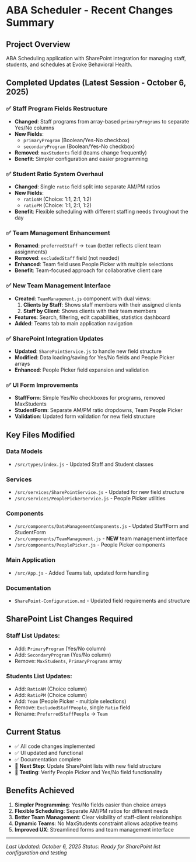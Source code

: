 # ABA Scheduler - Recent Changes Summary

## Project Overview
ABA Scheduling application with SharePoint integration for managing staff, students, and schedules at Evoke Behavioral Health.

## Completed Updates (Latest Session - October 6, 2025)

### ✅ **Staff Program Fields Restructure**
- **Changed**: Staff programs from array-based `primaryPrograms` to separate Yes/No columns
- **New Fields**: 
  - `primaryProgram` (Boolean/Yes-No checkbox)
  - `secondaryProgram` (Boolean/Yes-No checkbox)
- **Removed**: `maxStudents` field (teams change frequently)
- **Benefit**: Simpler configuration and easier programming

### ✅ **Student Ratio System Overhaul**
- **Changed**: Single `ratio` field split into separate AM/PM ratios
- **New Fields**:
  - `ratioAM` (Choice: 1:1, 2:1, 1:2) 
  - `ratioPM` (Choice: 1:1, 2:1, 1:2)
- **Benefit**: Flexible scheduling with different staffing needs throughout the day

### ✅ **Team Management Enhancement**
- **Renamed**: `preferredStaff` → `team` (better reflects client team assignments)
- **Removed**: `excludedStaff` field (not needed)
- **Enhanced**: Team field uses People Picker with multiple selections
- **Benefit**: Team-focused approach for collaborative client care

### ✅ **New Team Management Interface**
- **Created**: `TeamManagement.js` component with dual views:
  1. **Clients by Staff**: Shows staff members with their assigned clients
  2. **Staff by Client**: Shows clients with their team members
- **Features**: Search, filtering, edit capabilities, statistics dashboard
- **Added**: Teams tab to main application navigation

### ✅ **SharePoint Integration Updates**
- **Updated**: `SharePointService.js` to handle new field structure
- **Modified**: Data loading/saving for Yes/No fields and People Picker arrays
- **Enhanced**: People Picker field expansion and validation

### ✅ **UI Form Improvements**
- **StaffForm**: Simple Yes/No checkboxes for programs, removed MaxStudents
- **StudentForm**: Separate AM/PM ratio dropdowns, Team People Picker
- **Validation**: Updated form validation for new field structure

## Key Files Modified

### Data Models
- `/src/types/index.js` - Updated Staff and Student classes

### Services  
- `/src/services/SharePointService.js` - Updated for new field structure
- `/src/services/PeoplePickerService.js` - People Picker utilities

### Components
- `/src/components/DataManagementComponents.js` - Updated StaffForm and StudentForm
- `/src/components/TeamManagement.js` - **NEW** team management interface
- `/src/components/PeoplePicker.js` - People Picker components

### Main Application
- `/src/App.js` - Added Teams tab, updated form handling

### Documentation
- `SharePoint-Configuration.md` - Updated field requirements and structure

## SharePoint List Changes Required

### Staff List Updates:
- Add: `PrimaryProgram` (Yes/No column)
- Add: `SecondaryProgram` (Yes/No column) 
- Remove: `MaxStudents`, `PrimaryPrograms` array

### Students List Updates:
- Add: `RatioAM` (Choice column)
- Add: `RatioPM` (Choice column)
- Add: `Team` (People Picker - multiple selections)
- Remove: `ExcludedStaffPeople`, single `Ratio` field
- Rename: `PreferredStaffPeople` → `Team`

## Current Status
- ✅ All code changes implemented
- ✅ UI updated and functional
- ✅ Documentation complete
- 🔄 **Next Step**: Update SharePoint lists with new field structure
- 🔄 **Testing**: Verify People Picker and Yes/No field functionality

## Benefits Achieved
1. **Simpler Programming**: Yes/No fields easier than choice arrays
2. **Flexible Scheduling**: Separate AM/PM ratios for different needs
3. **Better Team Management**: Clear visibility of staff-client relationships
4. **Dynamic Teams**: No MaxStudents constraint allows adaptive teams
5. **Improved UX**: Streamlined forms and team management interface

---
*Last Updated: October 6, 2025*
*Status: Ready for SharePoint list configuration and testing*
